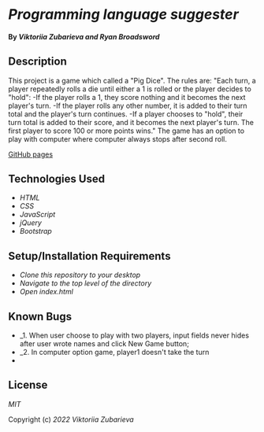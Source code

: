 # _Programming language suggester_

#### By _**Viktoriia Zubarieva and Ryan Broadsword**_
## Description
This project is a game which called a "Pig Dice". The rules are:
"Each turn, a player repeatedly rolls a die until either a 1 is rolled or the player decides to "hold":
-If the player rolls a 1, they score nothing and it becomes the next player's turn.
-If the player rolls any other number, it is added to their turn total and the player's turn continues.
-If a player chooses to "hold", their turn total is added to their score, and it becomes the next player's turn.
The first player to score 100 or more points wins."
The game has an option to play with computer where computer always stops after second roll.

[GitHub pages]()
## Technologies Used

* _HTML_
* _CSS_
* _JavaScript_
* _jQuery_
* _Bootstrap_

## Setup/Installation Requirements

* _Clone this repository to your desktop_
* _Navigate to the top level of the directory_
* _Open index.html_ 

## Known Bugs

* _1. When user choose to play with two players, input fields never hides after user wrote names and click New Game button;
* _2. In computer option game, player1 doesn't take the turn
*  


## License

_MIT_

Copyright (c) _2022_ _Viktoriia Zubarieva_
